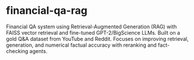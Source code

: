# financial-qa-rag
Financial QA system using Retrieval-Augmented Generation (RAG) with FAISS vector retrieval and fine-tuned GPT-2/BigScience LLMs. Built on a gold Q&amp;A dataset from YouTube and Reddit. Focuses on improving retrieval, generation, and numerical factual accuracy with reranking and fact-checking agents.
